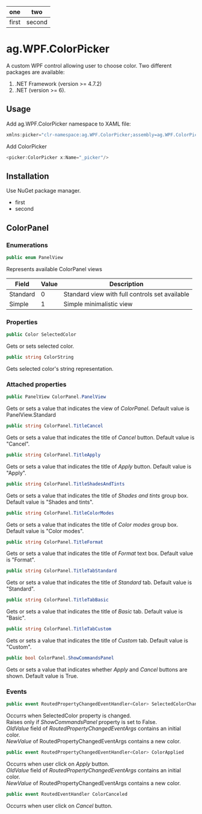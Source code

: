 one|two
---|---
first|second
# ag.WPF.ColorPicker
A custom WPF control allowing user to choose color. Two different packages are available:
1. .NET Framework (version >= 4.7.2)
2. .NET (version >= 6).
## Usage
Add ag.WPF.ColorPicker namespace to XAML file:
```csharp
xmlns:picker="clr-namespace:ag.WPF.ColorPicker;assembly=ag.WPF.ColorPicker"
```
Add ColorPicker
```csharp
<picker:ColorPicker x:Name="_picker"/>
```
## Installation
Use NuGet package manager.
- first
- second
## ColorPanel
### Enumerations
```csharp
public enum PanelView
```
Represents available ColorPanel views

Field|Value|Description
------|-----|-----------
Standard|0|Standard view with full controls set available
Simple|1|Simple minimalistic view
### Properties
```csharp
public Color SelectedColor
```
Gets or sets selected color.
```csharp
public string ColorString
```
Gets selected color's string representation.
### Attached properties
```csharp
public PanelView ColorPanel.PanelView
```
Gets or sets a value that indicates the view of *ColorPanel*. Default value is PanelView.Standard
```csharp
public string ColorPanel.TitleCancel
```
Gets or sets a value that indicates the title of *Cancel* button. Default value is "Cancel".
```csharp
public string ColorPanel.TitleApply
```
Gets or sets a value that indicates the title of *Apply* button. Default value is "Apply".
```csharp
public string ColorPanel.TitleShadesAndTints
```
Gets or sets a value that indicates the title of *Shades and tints* group box. Default value is "Shades and tints".
```csharp
public string ColorPanel.TitleColorModes
```
Gets or sets a value that indicates the title of *Color modes* group box. Default value is "Color modes".
```csharp
public string ColorPanel.TitleFormat
```
Gets or sets a value that indicates the title of *Format* text box. Default value is "Format".
```csharp
public string ColorPanel.TitleTabStandard
```
Gets or sets a value that indicates the title of *Standard* tab. Default value is "Standard".
```csharp
public string ColorPanel.TitleTabBasic
```
Gets or sets a value that indicates the title of *Basic* tab. Default value is "Basic".
```csharp
public string ColorPanel.TitleTabCustom
```
Gets or sets a value that indicates the title of *Custom* tab. Default value is "Custom".
```csharp
public bool ColorPanel.ShowCommandsPanel
```
Gets or sets a value that indicates whether *Apply* and *Cancel* buttons are shown. Default value is True.
### Events
```csharp
public event RoutedPropertyChangedEventHandler<Color> SelectedColorChanged
```
Occurrs when SelectedColor property is changed.</br> Raises only if *ShowCommandsPanel* property is set to False.</br>
*OldValue* field of *RoutedPropertyChangedEventArgs* contains an initial color.</br>*NewValue* of RoutedPropertyChangedEventArgs contains a new color.
```csharp
public event RoutedPropertyChangedEventHandler<Color> ColorApplied
```
Occurrs when user click on *Apply* button.</br>
*OldValue* field of *RoutedPropertyChangedEventArgs* contains an initial color.</br>*NewValue* of RoutedPropertyChangedEventArgs contains a new color.
```csharp
public event RoutedEventHandler ColorCanceled
```
Occurrs when user click on *Cancel* button.